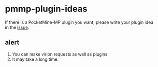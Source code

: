 # pmmp-plugin-ideas
If there is a PocketMine-MP plugin you want,
please write your plugin idea in the [issue](https://github.com/sky-min/pmmp-plugin-ideas/issues).

## alert
1. You can make virion requests as well as plugins
2. It may take a long time.
